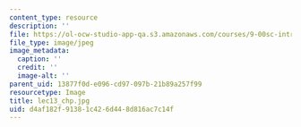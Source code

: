 ```yaml
---
content_type: resource
description: ''
file: https://ol-ocw-studio-app-qa.s3.amazonaws.com/courses/9-00sc-introduction-to-psychology-fall-2011/d4af182f91381c426d448d816ac7c14f_lec13_chp.jpg
file_type: image/jpeg
image_metadata:
  caption: ''
  credit: ''
  image-alt: ''
parent_uid: 13877f0d-e096-cd97-097b-21b89a257f99
resourcetype: Image
title: lec13_chp.jpg
uid: d4af182f-9138-1c42-6d44-8d816ac7c14f
---
```

